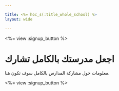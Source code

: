 ```yaml
---

title: <%= hoc_s(:title_whole_school) %>
layout: wide

---
```


<%= view :signup_button %>

# اجعل مدرستك بالكامل تشارك

معلومات حول مشاركة المدارس بالكامل سوف تكون هنا.

<%= view :signup_button %>